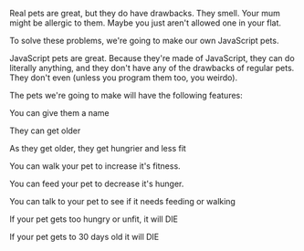 Real pets are great, but they do have drawbacks. They smell. Your mum might be allergic to them. Maybe you just aren't allowed one in your flat.

To solve these problems, we're going to make our own JavaScript pets.

JavaScript pets are great. Because they're made of JavaScript, they can do literally anything, and they don't have any of the drawbacks of regular pets. They don't even (unless you program them too, you weirdo).

The pets we're going to make will have the following features:

You can give them a name

They can get older

As they get older, they get hungrier and less fit

You can walk your pet to increase it's fitness.

You can feed your pet to decrease it's hunger.

You can talk to your pet to see if it needs feeding or walking

If your pet gets too hungry or unfit, it will DIE

If your pet gets to 30 days old it will DIE